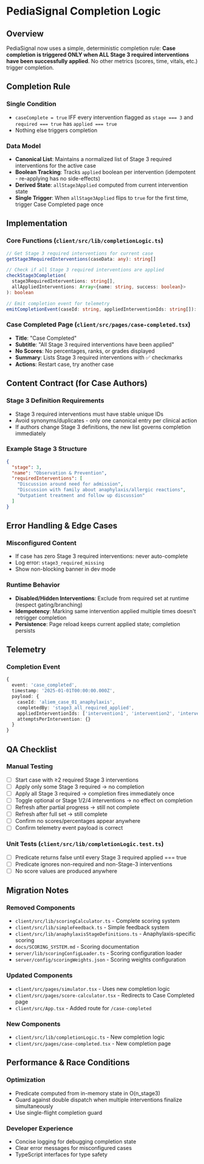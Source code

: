 # PediaSignal Completion Logic

## Overview

PediaSignal now uses a simple, deterministic completion rule: **Case completion is triggered ONLY when ALL Stage 3 required interventions have been successfully applied**. No other metrics (scores, time, vitals, etc.) trigger completion.

## Completion Rule

### Single Condition
- `caseComplete = true` IFF every intervention flagged as `stage === 3` and `required === true` has `applied === true`
- Nothing else triggers completion

### Data Model
- **Canonical List**: Maintains a normalized list of Stage 3 required interventions for the active case
- **Boolean Tracking**: Tracks `applied` boolean per intervention (idempotent - re-applying has no side-effects)
- **Derived State**: `allStage3Applied` computed from current intervention state
- **Single Trigger**: When `allStage3Applied` flips to `true` for the first time, trigger Case Completed page once

## Implementation

### Core Functions (`client/src/lib/completionLogic.ts`)

```typescript
// Get Stage 3 required interventions for current case
getStage3RequiredInterventions(caseData: any): string[]

// Check if all Stage 3 required interventions are applied
checkStage3Completion(
  stage3RequiredInterventions: string[],
  allAppliedInterventions: Array<{name: string, success: boolean}>
): boolean

// Emit completion event for telemetry
emitCompletionEvent(caseId: string, appliedInterventionIds: string[]): void
```

### Case Completed Page (`client/src/pages/case-completed.tsx`)
- **Title**: "Case Completed"
- **Subtitle**: "All Stage 3 required interventions have been applied"
- **No Scores**: No percentages, ranks, or grades displayed
- **Summary**: Lists Stage 3 required interventions with ✅ checkmarks
- **Actions**: Restart case, try another case

## Content Contract (for Case Authors)

### Stage 3 Definition Requirements
- Stage 3 required interventions must have stable unique IDs
- Avoid synonyms/duplicates - only one canonical entry per clinical action
- If authors change Stage 3 definitions, the new list governs completion immediately

### Example Stage 3 Structure
```json
{
  "stage": 3,
  "name": "Observation & Prevention",
  "requiredInterventions": [
    "Discussion around need for admission",
    "Discussion with family about anaphylaxis/allergic reactions", 
    "Outpatient treatment and follow up discussion"
  ]
}
```

## Error Handling & Edge Cases

### Misconfigured Content
- If case has zero Stage 3 required interventions: never auto-complete
- Log error: `stage3_required_missing`
- Show non-blocking banner in dev mode

### Runtime Behavior
- **Disabled/Hidden Interventions**: Exclude from required set at runtime (respect gating/branching)
- **Idempotency**: Marking same intervention applied multiple times doesn't retrigger completion
- **Persistence**: Page reload keeps current applied state; completion persists

## Telemetry

### Completion Event
```typescript
{
  event: 'case_completed',
  timestamp: '2025-01-01T00:00:00.000Z',
  payload: {
    caseId: 'aliem_case_01_anaphylaxis',
    completedBy: 'stage3_all_required_applied',
    appliedInterventionIds: ['intervention1', 'intervention2', 'intervention3'],
    attemptsPerIntervention: {}
  }
}
```

## QA Checklist

### Manual Testing
- [ ] Start case with ≥2 required Stage 3 interventions
- [ ] Apply only some Stage 3 required → no completion
- [ ] Apply all Stage 3 required → completion fires immediately once
- [ ] Toggle optional or Stage 1/2/4 interventions → no effect on completion
- [ ] Refresh after partial progress → still not complete
- [ ] Refresh after full set → still complete
- [ ] Confirm no scores/percentages appear anywhere
- [ ] Confirm telemetry event payload is correct

### Unit Tests (`client/src/lib/completionLogic.test.ts`)
- [ ] Predicate returns false until every Stage 3 required applied === true
- [ ] Predicate ignores non-required and non-Stage-3 interventions
- [ ] No score values are produced anywhere

## Migration Notes

### Removed Components
- `client/src/lib/scoringCalculator.ts` - Complete scoring system
- `client/src/lib/simpleFeedback.ts` - Simple feedback system
- `client/src/lib/anaphylaxisStageDefinitions.ts` - Anaphylaxis-specific scoring
- `docs/SCORING_SYSTEM.md` - Scoring documentation
- `server/lib/scoringConfigLoader.ts` - Scoring configuration loader
- `server/config/scoringWeights.json` - Scoring weights configuration

### Updated Components
- `client/src/pages/simulator.tsx` - Uses new completion logic
- `client/src/pages/score-calculator.tsx` - Redirects to Case Completed page
- `client/src/App.tsx` - Added route for `/case-completed`

### New Components
- `client/src/lib/completionLogic.ts` - New completion logic
- `client/src/pages/case-completed.tsx` - New completion page

## Performance & Race Conditions

### Optimization
- Predicate computed from in-memory state in O(n_stage3)
- Guard against double dispatch when multiple interventions finalize simultaneously
- Use single-flight completion guard

### Developer Experience
- Concise logging for debugging completion state
- Clear error messages for misconfigured cases
- TypeScript interfaces for type safety
